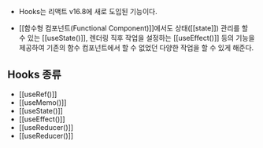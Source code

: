 - Hooks는 리액트 v16.8에 새로 도입된 기능이다.

- [[함수형 컴포넌트(Functional Component)]]에서도 상태([[state]]) 관리를 할 수 있는 [[useState()]], 렌더링 직후 작업을 설정하는 [[useEffect()]] 등의 기능을 제공하여 기존의 함수 컴포넌트에서 할 수 없었던 다양한 작업을 할 수 있게 해준다.


## Hooks 종류

- [[useRef()]]
- [[useMemo()]]
- [[useState()]]
- [[useEffect()]]
- [[useReducer()]]
- [[useReducer()]]
